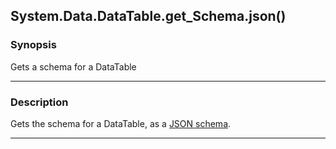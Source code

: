 System.Data.DataTable.get_Schema.json()
---------------------------------------

### Synopsis
Gets a schema for a DataTable

---

### Description

Gets the schema for a DataTable, as a [JSON schema](https://json-schema.org/).

---
